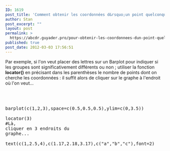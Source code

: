 ```yaml
---
ID: 1619
post_title: 'Comment obtenir les coordonnées d&rsquo;un point quelconque sur un graphe ? : locator'
author: Stan
post_excerpt: ""
layout: post
permalink: >
  https://abcdr.guyader.pro/pour-obtenir-les-coordonnees-dun-point-quelconque-sur-un-graphe/
published: true
post_date: 2012-03-03 17:56:51
---
```

Par exemple, si l'on veut placer des lettres sur un Barplot pour indiquer si les groupes sont significativement différents ou non ; utiliser la fonction <strong>locator()</strong> en précisant dans les parenthèses le nombre de points dont on cherche les coordonnées : il suffit alors de cliquer sur le graphe à l'endroit où l'on veut...<br /><br /><br />  <pre lang='rsplus'><br />barplot(c(1,2,3),space=c(0.5,0.5,0.5),ylim=c(0,3.5))<br /><br />locator(3)<br />#Là, cliquer en 3 endroits du graphe...<br /><br />text(c(1,2.5,4),c(1.17,2.18,3.17),c("a","b","c"),font=2) <br /> </pre>